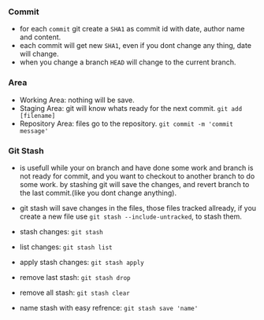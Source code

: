 
### Commit
- for each ```commit``` git create a ```SHA1``` as commit id with date, author name and content.
- each commit will get new ```SHA1```, even if you dont change any thing, date will change.
- when you change a branch ```HEAD``` will change to the current branch.

### Area
- Working Area: nothing will be save.
- Staging Area: git will know whats ready for the next commit. ```git add [filename]```
- Repository Area: files go to the repository. ```git commit -m 'commit message'```


### Git Stash
- is usefull while your on branch and have done some work and branch is not ready for commit, and you want to checkout to another branch to do some work. by stashing git will save the changes, and revert branch to the last commit.(like you dont change anything).

- git stash will save changes in the files, those files tracked allready, if you create a new file use ```git stash --include-untracked```, to stash them.


- stash changes: ```git stash```
- list changes: ```git stash list```
- apply stash changes: ```git stash apply```
- remove last stash: ```git stash drop```
- remove all stash: ```git stash clear```
- name stash with easy refrence: ```git stash save 'name'```
